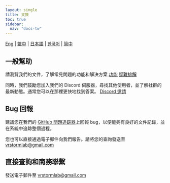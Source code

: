 ```yaml
---
layout: single
title: 支援
toc: true
sidebar:
  nav: "docs-tw"
---
```

[Eng](/dancexr/support) | [繁中](/tw/dancexr/support) | [日本語](/jp/dancexr/support) | [한국어](/kr/dancexr/support) | [简中](/zh/dancexr/support)


## 一般幫助
請瀏覽我們的文件，了解常見問題的功能和解決方案
[功能](features)
[疑難排解](troubleshooting)

同時，我們鼓勵您加入我們的 Discord 伺服器，尋找其他使用者，並了解社群的最新動態。通常您可以在那裡更快地找到答案。
[Discord 邀請](https://discord.gg/xN2MaM7C5q)


## Bug 回報
建議您在我們的 [GitHub 問題追踪器](https://github.com/alloystorm/dvvr/issues)上回報 bug，以便能夠有良好的文件記錄，並在系統中追踪整個過程。

您也可以直接通過電子郵件向我們報告。請將您的查詢發送至 vrstormlab@gmail.com


## 直接查詢和商務聯繫
發送電子郵件至 vrstormlab@gmail.com